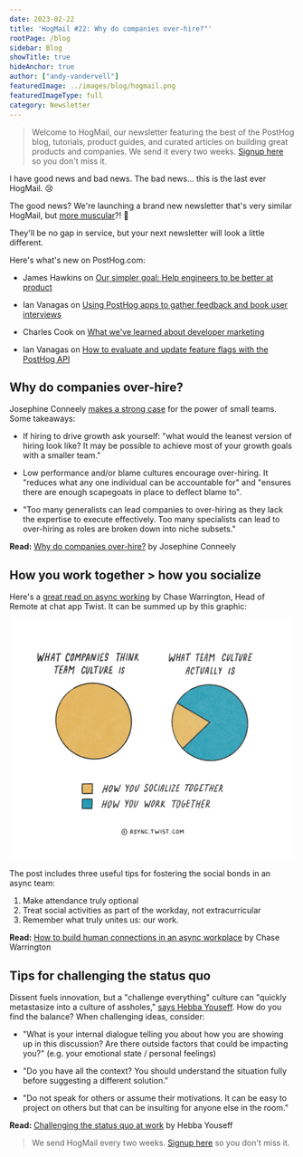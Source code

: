 ```yaml
---
date: 2023-02-22
title: 'HogMail #22: Why do companies over-hire?"'
rootPage: /blog
sidebar: Blog
showTitle: true
hideAnchor: true
author: ["andy-vandervell"]
featuredImage: ../images/blog/hogmail.png
featuredImageType: full
category: Newsletter
---
```


> Welcome to HogMail, our newsletter featuring the best of the PostHog blog, tutorials, product guides, and curated articles on building great products and companies. We send it every two weeks. [Signup here](https://newsletter.posthog.com/subscribe) so you don't miss it.

I have good news and bad news. The bad news... this is the last ever HogMail. 😢

The good news? We're launching a brand new newsletter that's very similar HogMail, but [more muscular](https://twitter.com/posthog/status/1628432250575458309)?! 💪

They'll be no gap in service, but your next newsletter will look a little different. 

Here's what's new on PostHog.com:

- James Hawkins on [Our simpler goal: Help engineers to be better at product](https://posthog.com/blog/helping-engineers-to-product)
 
- Ian Vanagas on [Using PostHog apps to gather feedback and book user interviews](https://posthog.com/tutorials/feedback-interviews-site-apps)
 
- Charles Cook on [What we've learned about developer marketing](https://posthog.com/blog/dev-marketing-for-startups)
 
- Ian Vanagas on [How to evaluate and update feature flags with the PostHog API](https://posthog.com/tutorials/api-feature-flags)

## Why do companies over-hire?

Josephine Conneely [makes a strong case](https://waysofworkingcollection.substack.com/p/why-do-companies-over-hire) for the power of small teams. Some takeaways:

- If hiring to drive growth ask yourself: "what would the leanest version of hiring look like? It may be possible to achieve most of your growth goals with a smaller team."
 
- Low performance and/or blame cultures encourage over-hiring. It "reduces what any one individual can be accountable for" and "ensures there are enough scapegoats in place to deflect blame to".
 
- "Too many generalists can lead companies to over-hiring as they lack the expertise to execute effectively. Too many specialists can lead to over-hiring as roles are broken down into niche subsets."

**Read:** [Why do companies over-hire?](https://waysofworkingcollection.substack.com/p/why-do-companies-over-hire) by Josephine Conneely

## How you work together > how you socialize

Here's a [great read on async working](https://async.twist.com/remote-team-culture/) by Chase Warrington, Head of Remote at chat app Twist. It can be summed up by this graphic:

![async](../images/blog/hogmail/Team-culture-comparison-with-Twist-colors.png)

The post includes three useful tips for fostering the social bonds in an async team:

1. Make attendance truly optional
2. Treat social activities as part of the workday, not extracurricular
3. Remember what truly unites us: our work.

**Read:** [How to build human connections in an async workplace](https://async.twist.com/remote-team-culture/) by Chase Warrington

## Tips for challenging the status quo

Dissent fuels innovation, but a "challenge everything" culture can "quickly metastasize into a culture of assholes," [says Hebba Youseff](https://workweek.com/2022/11/28/challenging-the-status-quo-at-work/). How do you find the balance? When challenging ideas, consider:

- "What is your internal dialogue telling you about how you are showing up in this discussion? Are there outside factors that could be impacting you?" (e.g. your emotional state / personal feelings)
 
- "Do you have all the context? You should understand the situation fully before suggesting a different solution."
 
- "Do not speak for others or assume their motivations. It can be easy to project on others but that can be insulting for anyone else in the room."

**Read:** [Challenging the status quo at work](https://workweek.com/2022/11/28/challenging-the-status-quo-at-work/) by Hebba Youseff

> We send HogMail every two weeks. [Signup here](https://newsletter.posthog.com/subscribe) so you don't miss it.